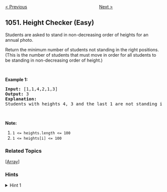 <!--|This file generated by command(leetcode description); DO NOT EDIT.    |-->
<!--+----------------------------------------------------------------------+-->
<!--|@author    openset <openset.wang@gmail.com>                           |-->
<!--|@link      https://github.com/openset                                 |-->
<!--|@home      https://github.com/openset/leetcode                        |-->
<!--+----------------------------------------------------------------------+-->

[< Previous](https://github.com/openset/leetcode/tree/master/problems/actors-and-directors-who-cooperated-at-least-three-times "Actors and Directors Who Cooperated At Least Three Times")
　　　　　　　　　　　　　　　　
[Next >](https://github.com/openset/leetcode/tree/master/problems/grumpy-bookstore-owner "Grumpy Bookstore Owner")

## 1051. Height Checker (Easy)

<p>Students are asked to stand in non-decreasing order of heights for an annual photo.</p>

<p>Return the minimum number of students not standing in the right positions.&nbsp; (This is the number of students that must move in order for all students to be standing in non-decreasing order of height.)</p>

<p>&nbsp;</p>

<p><strong>Example 1:</strong></p>

<pre>
<strong>Input: </strong>[1,1,4,2,1,3]
<strong>Output: </strong>3
<strong>Explanation: </strong>
Students with heights 4, 3 and the last 1 are not standing in the right positions.
</pre>

<p>&nbsp;</p>

<p><strong>Note:</strong></p>

<ol>
	<li><code>1 &lt;= heights.length &lt;= 100</code></li>
	<li><code>1 &lt;= heights[i] &lt;= 100</code></li>
</ol>

### Related Topics
  [[Array](https://github.com/openset/leetcode/tree/master/tag/array/README.md)]

### Hints
<details>
<summary>Hint 1</summary>
Build the correct order of heights by sorting another array, then compare the two arrays.
</details>
